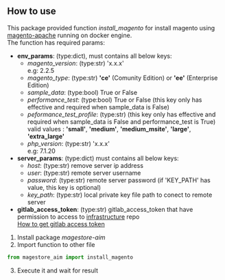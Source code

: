 ## How to use
This package provided function *install_magento* for install magento using [magento-apache](https://gitlab.com/general-oil/infrastructure/tree/master/Environment/Magento/DemoPortalApache) running on docker engine.  
The function has required params:
+ **env_params**: (type:dict), must contains all below keys:
  + *magento_version*: (type:str) 'x.x.x'  
  e.g: 2.2.5
  + *magento_type*: (type:str) **'ce'** (Comunity Edition) or **'ee'** (Enterprise Edition)
  + *sample_data*: (type:bool) True or False
  + *performance_test*: (type:bool) True or False (this key only has effective and required when sample_data is False)
  + *peformance_test_profile*: (type:str) (this key only has effective and required when sample_data is False and performance_test is True) 
  valid values : **'small'**, **'medium'**, **'medium_msite'**, **'large'**, **'extra_large'**
  + *php_version*: (type:str) 'x.x.x'  
  e.g: 7.1.20
+ **server_params**: (type:dict) must contains all below keys:
  + *host*: (type:str) remove server ip address
  + *user*: (type:str) remote server username
  + *password*: (type:str) remote server password (if 'KEY_PATH' has value, this key is optional)
  + *key_path*: (type:str) local private key file path to conect to remote server
+ **gitlab_access_token**: (type:str) gitlab_access_token that have permission to access to [infrastructure](https://gitlab.com/general-oil/infrastructure) repo  
[How to get gitlab access token](https://docs.gitlab.com/ee/user/profile/personal_access_tokens.html)
1. Install package *magestore-aim*
2. Import function to other file
```python
from magestore_aim import install_magento
```
3. Execute it and wait for result

